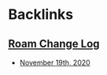 
# Backlinks
## [Roam Change Log](<Roam Change Log.md>)
- [November 19th, 2020](<November 19th, 2020.md>)

